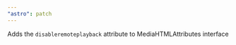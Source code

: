 ```yaml
---
"astro": patch
---
```


Adds the `disableremoteplayback` attribute to MediaHTMLAttributes interface
